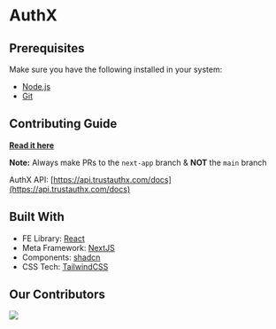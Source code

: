 <h1 style="display: flex; align-items: center; gap: 1rem">AuthX </h1>

## Prerequisites

Make sure you have the following installed in your system:

- [Node.js](https://nodejs.dev/en/)
- [Git](https://git-scm.com/)

## Contributing Guide
**[Read it here](contributions.md)**

**Note:** Always make PRs to the `next-app` branch & **NOT** the `main` branch

AuthX API: [https://api.trustauthx.com/docs](https://api.trustauthx.com/docs)

## Built With

- FE Library: [React](https://react.dev/)
- Meta Framework: [NextJS](https://nextjs.org/)
- Components: [shadcn](https://ui.shadcn.com/)
- CSS Tech: [TailwindCSS](https://tailwindcss.com/)

## Our Contributors

<a href="https://github.com/One-Click-Auth/auth_frontend/graphs/contributors">
  <img src="https://contrib.rocks/image?repo=One-Click-Auth/auth_frontend" />
</a>

